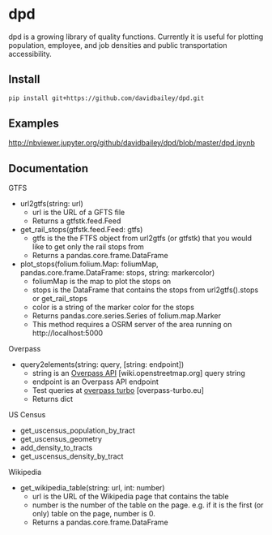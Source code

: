 # dpd

dpd is a growing library of quality functions. Currently it is useful for plotting population, employee, and job densities and public transportation accessibility.

Install
--------

```bash
pip install git+https://github.com/davidbailey/dpd.git
```

Examples
--------

http://nbviewer.jupyter.org/github/davidbailey/dpd/blob/master/dpd.ipynb

Documentation
--------

GTFS
* url2gtfs(string: url)
    * url is the URL of a GFTS file
    * Returns a gtfstk.feed.Feed
* get_rail_stops(gtfstk.feed.Feed: gtfs)
    * gtfs is the the FTFS object from url2gtfs (or gtfstk) that you would like to get only the rail stops from
    * Returns a pandas.core.frame.DataFrame
* plot_stops(folium.folium.Map: foliumMap, pandas.core.frame.DataFrame: stops, string: markercolor)
    * foliumMap is the map to plot the stops on
    * stops is the DataFrame that contains the stops from url2gtfs().stops or get_rail_stops
    * color is a string of the marker color for the stops
    * Returns pandas.core.series.Series of folium.map.Marker
    * This method requires a OSRM server of the area running on http://localhost:5000

Overpass
* query2elements(string: query, [string: endpoint])
  * string is an [Overpass API](https://wiki.openstreetmap.org/wiki/Overpass_API/Language_Guide) [wiki.openstreetmap.org] query string
  * endpoint is an Overpass API endpoint
  * Test queries at [overpass turbo](http://overpass-turbo.eu) [overpass-turbo.eu]
  * Returns dict

US Census
* get_uscensus_population_by_tract
* get_uscensus_geometry
* add_density_to_tracts
* get_uscensus_density_by_tract

Wikipedia
* get_wikipedia_table(string: url, int: number)
    * url is the URL of the Wikipedia page that contains the table
    * number is the number of the table on the page. e.g. if it is the first (or only) table on the page, number is 0.
    * Returns a pandas.core.frame.DataFrame
